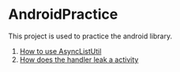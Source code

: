 # AndroidPractice

This project is used to practice the android library.

1. [How to use AsyncListUtil](https://github.com/tobeylin/AndroidPractice/blob/master/app/src/main/java/sample/app/tobeylin/androidpractice/asynclistutil/AsyncListUtilActivity.java)
2. [How does the handler leak a activity](https://github.com/tobeylin/AndroidPractice/blob/master/app/src/main/java/sample/app/tobeylin/androidpractice/handleractivityleak/HandlerLeakActivity.java)
